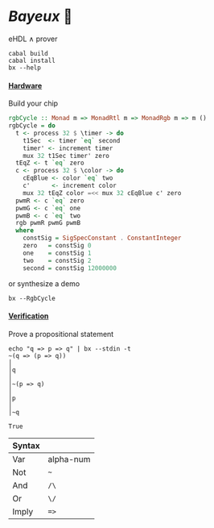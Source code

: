 # _Bayeux_ 🥐
eHDL &#8743; prover
```
cabal build
cabal install
bx --help
```

#### <ins>Hardware</ins>

Build your chip
```haskell
rgbCycle :: Monad m => MonadRtl m => MonadRgb m => m ()
rgbCycle = do
  t <- process 32 $ \timer -> do
    t1Sec  <- timer `eq` second
    timer' <- increment timer
    mux 32 t1Sec timer' zero
  tEqZ <- t `eq` zero
  c <- process 32 $ \color -> do
    cEqBlue <- color `eq` two
    c'      <- increment color
    mux 32 tEqZ color =<< mux 32 cEqBlue c' zero
  pwmR <- c `eq` zero
  pwmG <- c `eq` one
  pwmB <- c `eq` two
  rgb pwmR pwmG pwmB
  where
    constSig = SigSpecConstant . ConstantInteger
    zero   = constSig 0
    one    = constSig 1
    two    = constSig 2
    second = constSig 12000000
```

or synthesize a demo
```
bx --RgbCycle
```

#### <ins>Verification</ins>

Prove a propositional statement
```
echo "q => p => q" | bx --stdin -t
~(q => (p => q))
│
│q
│
│~(p => q)
│
│p
│
│~q

True
```

| Syntax | |
|------|-------------|
| Var   | alpha-num |
| Not   | `~`  |
| And   | `/\` |
| Or    | `\/` |
| Imply | `=>` |

